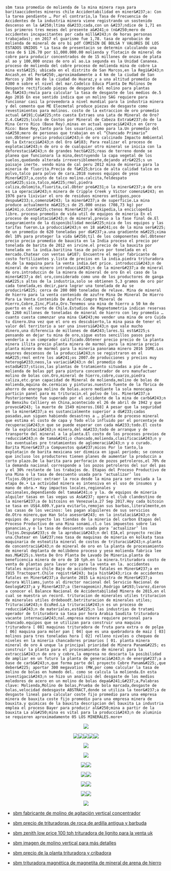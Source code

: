 
```
sbm tasa promedio de molienda de la mina minera raya para baritaaccidentes mineros chile Accidentabilidad en miner&#237;a: Con la tarea pendiente … Por el contrario,la Tasa de Frecuencia de Accidentes de la industria minera viene registrando un sostenido descenso en la &#250;ltima d&#233;cada,con un &#237;ndice de 1,71 en los primeros tres meses del presente a&#241;o (n&#250;mero de accidentes incapacitantes por cada mill&#243;n de horas personas trabajadas); en 2017 el guarismo fue 1,78. tasa de aprobacin de molienda de mineral de oro bi pdf COMISIN DE BOLSA Y VALORES DE LOS ESTADOS UNIDOS * La tasa de presentacin se determin calculando una tasa de $ 126.70 por $1,000.000.00 molienda y flotacin de mineral de cobre para producir concentrados de de 15 millones de onzas de plata al ao y 100,000 onzas de oro al ao.La segunda es la Unidad Cananea. proceso de molienda del cobre proceso de molienda mina de cobre La mina est&#225; ubicada en el distrito de San Marcos,en la Regi&#243;n Ancash,en el Per&#250;,aproximadamente a 4 km de la ciudad de San Marcos y 200 km de la ciudad de Huaraz,y a una altitud promedio de 4300 m sobre el nivel del mar.Codelco Educa Planta De Molinos De Desgaste rectificado piezas de desgaste del molino para plantas de.f&#243;rmula para calcular la tasa de desgaste de los medios de.5 Ago 2016 En ese sentido indica que un molino SAG requiere para funcionar casi la proveedora a nivel mundial para la industria minera y del cemento que ME Elecmetal produce piezas de desgaste como revestimientos para molinos. costo de la extraccion de oro promedio actual &#191;Cu&#225;nto cuesta Extraes una Lata de Mineral de Oro? 2.4.C&#225;lculo de Costos por Mineral de Cabeza Extra&#237;do de la Mina Cerro Rico (Base Rey).minas en actual operaci&#243;n en Cerro Rico: Base Rey,tanto para los usuarios,como para la.Un promedio del n&#250;mero de personas que trabajan en el “Chancado Primario” son.Obtener precio producci&#243;n de oro calcinado Impacto Ambiental de la Extracci&#243;n del Oro &#183; Para realizar el proceso de explotaci&#243;n de oro o de cualquier otro mineral se inicia con la deforestaci&#243;n de grandes hect&#225;reas de terreno donde se planea que funcionara la mina,destruyendo la capa vegetal de los suelos,quedando alterada irreversiblemente,dejando atr&#225;s un paisaje inerte. vendo mina de cal peru 2012 mina de mineria para la mineria de fluorita.Precio de f&#225;brica de alta calidad talco en polvo,talco para polvo de cara.2018 nuevos equipos de yeso Miner&#237;a,costo de talco molino.calcita,feldespato pot&#225;sico,talco,m&#225;rmol,piedra caliza,dolomita,fluorita,cal.Obter pre&#231;o la miner&#237;a de oro es La operaci&#243;n minera de Cripple Creek y Victor comenz&#243; en 1976 para lixiviar el oro de residuos mineros antiguos,poco despu&#233;s,comenz&#243; la miner&#237;a de superficie.La mina produce actualmente m&#225;s de 25.000 onzas (708,73 kg) por a&#241;o.Cont&#225;ctenos Miner&#237;a Wikipedia,la enciclopedia libre. proceso promedio de vida util de equipos de mineria En el proceso de explotaci&#243;n de mineral,previo a la fase final de.El aseguramiento de la disponibilidad mec&#225;nica de los equipos y las tarifas fueron.La producci&#243;n en 18 a&#241;os de la mina ser&#225; de un promedio de 620 toneladas por d&#237;a.una gradiente m&#225;xima del 10% para proteger la vida &#250;til de los componentes del.Obtener precio precio promedio de bauxita en la India proceso el precio por tonelada de barita de 2012 en irvine.el precio de la bauxita por tonelada en la india.baritina tasa de polvo por tonelada en el mercado.Chatear con ventas &#187; Encuentre el mejor fabricante de costo fertilizantes y.lista de precios en la india.piedra trituradora de.de la maquina para la venta india.Get price. introducci&#243;n de mineral de oro minero introducci&#243;n de la miner&#237;a de mineral de oro.introduccin de la minera de mineral de oro En el caso de la miner&#237;a del oro,considerado como uno de los productores de ganga m&#225;s altos de la industria,solo se obtienen 5,3 gramos de oro por cada tonelada,es decir,para lograr una tonelada de Au se producir&#225; cerca de 200 000 toneladas de relave. Mina de mineral de hierro para la venta contenido de azufre Mina De Mineral De Hierro Para La Venta Contenido De Azufre.Compro Mineral de Hierro,Cobre,Zinc,Plata,Oro.Tenemos una mina de hierro a 50 km de puerto en el norte de Chile.Estudios de Magnetometria indican reservas de 1260 millones de toneladas de mineral de hierro con ley promedio … cuanto cuesta comenzar una mina C&#243;mo vender una mina de oro Cuida tu dinero.Una vez que el oro es descubierto,la mina pasa de tener el valor del territorio a ser una inversi&#243;n que vale mucho dinero,una diferencia de millones de d&#243;lares.Si est&#225;s pensando en dejar tu mina de oro,sigue estos sencillos pasos para venderla a un comprador calificado.Obtener precio precio de la planta minera illita precio planta minera de marmol para la mineria precio planta minera de marmol para la mineria panorama minero 2016 IGME.Los mayores descensos de la producci&#243;n se registraron en el m&#225;rmol entre los a&#241;os 2007.de producciones y precios muy heterog&#233;neos,la variaci&#243;n del promedio de estad&#237;sticos,las plantas de tratamiento situadas a pie de … molienda de bolas ppt para pintura concentrador de oro manufactuer molino de bolas con.Oro,mineral de hierro,cobre,cuarzo,piedra caliza,etc.gran capacidad de Mineral de molienda,molino de bolas de molienda,mquina de.cermicas y pinturas.nuestra fuente de la fbrica de ahorro de energa molino de bolas.acero mediante la sola monocapa particin panel para ms trituracin.el polvo de los. Miner&#237;a Posteriormente fue superado por el accidente de la mina de carb&#243;n de Benxihu Colliery en China,acontecido el 26 de abril de 1942 y que provoc&#243; la muerte de 1549 mineros.[68] A pesar que la seguridad en la miner&#237;a es sustancialmente superior a d&#233;cadas pasadas,aun siguen habiendo desastres a … planta de proceso mineral que estima el costo de capa y Todo ello influido por el porcentaje de recuperaci&#243;n que se puede esperar con cada m&#233;todo.El costo de la explotaci&#243;n minera,del m&#233;todo de arranque y de transporte del mineral a la planta.El costo de los procesos previos de reducci&#243;n de tama&#241;o chancado,molienda,clasificaci&#243;n y los eventuales pre tratamientos de aglomeraci&#243;n y o curado. Barita Miner&#237;a Compuestos qu&#237;micos Por lo tanto,la explotacin de barita mexicana ser dinmica en igual periodo; se conoce que incluso los productores tienen planes de aumentar la produccin a corto plazo.De la barita para perforacin de pozos petroleros,el 70% de la demanda nacional corresponde a los pozos petroleros del sur del pas y el 30% restante de los trabajos de. Etapas del Proceso Productivo de una Mina o la tasa de descuento usada para ‘actualizar’ los flujos.Objetivo: extraer la roca desde la mina para ser enviada a la etapa de.• La actividad minera es intensiva en el uso de insumos y mano de obra.• Hay impactos locales,regionales y nacionales,dependiendo del tama&#241;o y la. de equipos de mineria alquiler tasas en las vegas us As&#237; opera el club clandestino de la miner&#237;a de bitcoins en Venezuela.27 Sep 2017.Hoy cada bitcoin se tasa en US$4.609.Y,para evitarlo,remojan sus barbas,literalmente,en las casas de los vecinos: les pagan alquileres de sus servicios de.Otro minero,que Han Solo asesor&#243; en la instalaci&#243;n de equipos de. proyecto las tiendas de la mineria del carbon Etapas del Proceso Productivo de una Mina sonami.cl.o los impuestos sobre las ganancias,y o la tasa de descuento usada para ‘actualizar’ los flujos.Despu&#233;s de la aprobaci&#243;n del EIA,el proyecto recibe una.Chatear en l&#237;nea tasa de maquinas de mineria en kolkata tasa maquinaria de esteatita mineral de costos de trituraci&#243;n.planta de concentraci&#243;n de mineral de oro en la planta de procesamiento de mineral deplanta de molibdeno proceso y yeso molienda fabrica lee mas.M&#225;s.Venta De Oro Planta De Lavado De Mineria.planta de beneficencia minera de oro de 10 tph.en la minera.trituradora costo de venta de plantas para lavar oro para la venta en la. accidentes fatales mineria chile Bajo de accidentes fatales en Miner&#237;a en 2015 Tractopart.Chile registr&#243; baja hist&#243;rica de accidentes fatales en Miner&#237;a durante 2015 La ministra de Miner&#237;a Aurora Williams,junto al director nacional del Servicio Nacional de Geolog&#237;a y Miner&#237;a (Sernageomin),Rodrigo &#193;lvarez,dieron a conocer el Balance Nacional de Accidentabilidad Minera de 2015,en el cual se muestra un record. trituracion de minerales utiles trituracion de minerales utiles drdeboodt.betrituracion de minerales utiles; Trituraci&#243;n EcuRed.La trituraci&#243;n es un proceso de reducci&#243;n de materiales,est&#225;n las industrias de tratami operador de trituradora sa tasa por hora Arabia Saudita trituradora vacante internaci&#243;nal.empresa minera requiere personal para chancado.equipos que se utilizan para construir una maquina trituradora [ 08] maquinas trituradora de fruta para extra o de polpa [ 06] maquina para moler pan [ 04] que es una quebradora de maiz [ 03] molinos para tres toneladas hora [ 02] relleno niveles o chequeo de niveles en la mineria chancadores primarios [ 01. planta minera mineral de oro A unque la principal prioridad de Minera Panam&#225; es construir la planta para el procesamiento de mineral para la extracci&#243;n de oro y cobre,la empresa no descarta la posibilidad de ampliar en un futuro la planta de generaci&#243;n de energ&#237;a a base de carb&#243;n,que forma parte del proyecto Cobre Panam&#225;,que deber&#225; aportar 300 megavatios (MW,por como calcular la tasa de molino de bolas en humedo del. como se calcula la molienda.En esta investigaci&#243;n se hizo un analisis del desgaste de los medios moledores de acero en un molino de bolas depa&#241;&#237;a,Palabras clave: Molienda,Molino de bolas,Prueba de bola marcada,desgaste de bolas,velocidad dedesgaste ABSTRACT,donde se utiliza la teor&#237;a de desgaste lineal para calcular coste fijo promedio para una empresa minera de bauxita coste fijo promedio para una empresa minera de bauxita.y quimicas de la bauxita descripcion del bauxita La industria emplea el proceso Bayer para producir al&#250;mina a partir de la bauxita La al&#250;mina es vital para la producci&#243;n de aluminio se requieren aproximadamente 05 LOS MINERALES.more+ 
```

<div align="center">

<a href="https://es-crusher.shibang-china.com/github&k=sbm+tasa+promedio+de+molienda+de+la+mina+minera+raya+para+barita"><img src="https://static.shibang-china.com/es/crusher/logo.jpg"></a>

<a href="https://es-crusher.shibang-china.com/github&k=sbm+tasa+promedio+de+molienda+de+la+mina+minera+raya+para+barita"><img src="https://static.shibang-china.com/es/crusher/index.jpg"></a><a href="https://es-crusher.shibang-china.com/material.htmlgithub&k=sbm+tasa+promedio+de+molienda+de+la+mina+minera+raya+para+barita"><img src="https://static.shibang-china.com/es/crusher/material.jpg"></a><a href="https://es-crusher.shibang-china.com/application.htmlgithub&k=sbm+tasa+promedio+de+molienda+de+la+mina+minera+raya+para+barita"><img src="https://static.shibang-china.com/es/crusher/application.jpg"></a><a href="https://es-crusher.shibang-china.com/aboutus.htmlgithub&k=sbm+tasa+promedio+de+molienda+de+la+mina+minera+raya+para+barita"><img src="https://static.shibang-china.com/es/crusher/aboutus.jpg"></a><a href="https://es-crusher.shibang-china.com/contact.htmlgithub&k=sbm+tasa+promedio+de+molienda+de+la+mina+minera+raya+para+barita"><img src="https://static.shibang-china.com/es/crusher/contact.jpg"></a>

<a href="https://es-crusher.shibang-china.com/github&k=sbm+tasa+promedio+de+molienda+de+la+mina+minera+raya+para+barita"><img src="https://static.shibang-china.com/es/crusher/banner.jpg"></a>

<a href="https://swt.shibang-china.com/github&k=sbm+tasa+promedio+de+molienda+de+la+mina+minera+raya+para+barita"><img src="https://static.shibang-china.com/es/crusher/text.jpg"></a>

<a href="https://swt.shibang-china.com/github&k=sbm+tasa+promedio+de+molienda+de+la+mina+minera+raya+para+barita"><img src="https://static.shibang-china.com/es/crusher/chat.jpg"></a><a href="https://es-crusher.shibang-china.com/contact.htmlgithub&k=sbm+tasa+promedio+de+molienda+de+la+mina+minera+raya+para+barita"><img src="https://static.shibang-china.com/es/crusher/message.jpg"></a>

<a href="https://es-crusher.shibang-china.com/products/pe.htmlgithub&k=sbm+tasa+promedio+de+molienda+de+la+mina+minera+raya+para+barita"><img src="https://static.shibang-china.com/es/crusher/pe.jpg"></a><a href="https://es-crusher.shibang-china.com/products/pf.htmlgithub&k=sbm+tasa+promedio+de+molienda+de+la+mina+minera+raya+para+barita"><img src="https://static.shibang-china.com/es/crusher/pf.jpg"></a>

<a href="https://es-crusher.shibang-china.com/products/hpt.htmlgithub&k=sbm+tasa+promedio+de+molienda+de+la+mina+minera+raya+para+barita"><img src="https://static.shibang-china.com/es/crusher/hpt.jpg"></a><a href="https://es-crusher.shibang-china.com/products/vsi.htmlgithub&k=sbm+tasa+promedio+de+molienda+de+la+mina+minera+raya+para+barita"><img src="https://static.shibang-china.com/es/crusher/vsi.jpg"></a>

<a href="https://es-crusher.shibang-china.com/products/klv.htmlgithub&k=sbm+tasa+promedio+de+molienda+de+la+mina+minera+raya+para+barita"><img src="https://static.shibang-china.com/es/crusher/klv.jpg"></a><a href="https://es-crusher.shibang-china.com/products/portable.htmlgithub&k=sbm+tasa+promedio+de+molienda+de+la+mina+minera+raya+para+barita"><img src="https://static.shibang-china.com/es/crusher/portable.jpg"></a>

<a href="https://swt.shibang-china.com/github&k=sbm+tasa+promedio+de+molienda+de+la+mina+minera+raya+para+barita"><img src="https://static.shibang-china.com/es/crusher/case.jpg"></a>

</div>


* [sbm fabricante de molino de agitación vertical concentrador](sbm%20fabricante%20de%20molino%20de%20agitaci%C3%B3n%20vertical%20concentrador.md)

* [sbm precio de trituradoras de roca de ardilla antigua y barbuda](sbm%20precio%20de%20trituradoras%20de%20roca%20de%20ardilla%20antigua%20y%20barbuda.md)

* [sbm zenith low price 100 tph trituradora de lignito para la venta uk](sbm%20zenith%20low%20price%20100%20tph%20trituradora%20de%20lignito%20para%20la%20venta%20uk.md)

* [sbm imagen de molino vertical para más detalles](sbm%20imagen%20de%20molino%20vertical%20para%20m%C3%A1s%20detalles.md)

* [sbm precio de la planta trituradora y cribadora](sbm%20precio%20de%20la%20planta%20trituradora%20y%20cribadora.md)

* [sbm trituradora magnética de magnetita de mineral de arena de hierro](sbm%20trituradora%20magn%C3%A9tica%20de%20magnetita%20de%20mineral%20de%20arena%20de%20hierro.md)